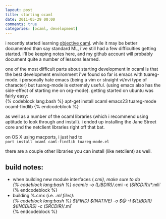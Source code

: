 ```yaml
---
layout: post
title: starting ocaml
date: 2011-05-29 00:00
comments: true
categories: [ocaml, development]
---
```

i recently started learning 
[objective caml](http://caml.inria.fr/index.en.html). while it may be
better documented than say standard ML, i've still had a few difficulties
getting started. i'll be keeping notes here, and my github account will
probably document quite a number of lessons learned.

one of the most difficult parts about starting development in ocaml is
that the best development environment i've found so far is emacs with
tuareg-mode. i personally hate emacs (being a vim or straight vi/nvi type of
character) but tuareg-mode is extremely useful. (using emacs also has the
side-effect of starting me on org-mode). getting started on ubuntu was fairly
easy:     
{% codeblock lang:bash %}
apt-get install ocaml emacs23 tuareg-mode ocaml-findlib
{% endcodeblock %}

as well as a number of the ocaml libraries (which i recommend using aptitude
to look through and install). i ended up installing the Jane Street core and
the netclient libraries right off that bat.
      
on OS X using macports, i just had to     
      	`port install ocaml caml-findlib tuareg-mode.el`

there are a couple other libraries you can install (like netclient) as well.

build notes:    
------------      
* when building new module interfaces (*.cmi), make sure to do     
{% codeblock lang:bash %}
ocamlc -o $(LIBDIR)/$*.cmi -c $(SRCDIR)/$*.mli`     
{% endcodeblock %}
* building %.cmx (i.e. *.ml files):     
{% codeblock lang:bash %}
$(FIND) $(NATIVE) -o $@ -I $(LIBDIR) $(INCDIRS) -c $(SRCDIR)/$*.ml`    
{% endcodeblock %}

